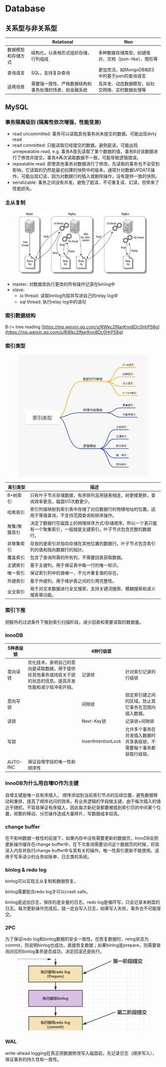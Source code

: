 # Database

## 关系型与非关系型

|           | Relational                  | Non                             |
| --------- | --------------------------- | ------------------------------- |
| 数据模型和存储方式 | 结构化，以表格形式组织存储，行列组成          | 多种数据存储类型，如键值对、文档（json-like）、图形等 |
| 查询语言      | SQL，支持复杂查询                  | 更加灵活，如MongoDB和ES中的基于json的查询语言   |
| 适用场景      | 需要强一致性、严格数据结构和事务处理的场景，如金融系统 | 高并发、动态数据模型，如社交网络、实时数据处理等        |

## MySQL

### 事务隔离级别 (隔离性依次增强，性能变差)

* read uncommitted: 事务可以读取其他事务尚未提交的数据。可能出现dirty read
* read committed: 只能读取已经提交的数据。避免脏读，可能出现unrepeatable read, e.g. 事务A首先读取了某个数据的值，事务B对该数据进行了修改并提交，事务A再次读取数据不一致，可能导致逻辑错误。
* repeatable read: 即使其他事务对数据进行了修改，先读取的事务也不会受到影响，它读取的仍然是最初创建的快照中的版本。通常针对数据UPDATE操作。可能出现幻读，因为对数据行的插入或删除操作，没有提供一致的快照。
* serializable: 事务之间没有并发。避免了脏读、不可重复读、幻读，但带来了性能损失。

### 主从复制

<figure><img src="../.gitbook/assets/db_master-slave.png" alt=""><figcaption></figcaption></figure>

* master: 对数据库执行更改的所有操作记录在binlog中
* slave:
  * io thread: 读取binlog内容并写进自己的relay log中
  * sql thread: 执行relay log中的语句

### 索引数据结构

B-/+ tree reading [https://mp.weixin.qq.com/s/RWkc2lNarKnn8Dc0HrP58g](https://mp.weixin.qq.com/s/RWkc2lNarKnn8Dc0HrP58g)

### 索引类型

<figure><img src="../.gitbook/assets/index_types.jpeg" alt=""><figcaption></figcaption></figure>

| 索引类型    | 描述                                                           |
| ------- | ------------------------------------------------------------ |
| B+树索引   | 只有叶子节点存储数据，有序排列且用链表相连，树更矮更胖，查询效率更高，磁盘I/O次数更少。                |
| 哈希索引    | 索引列值映射到索引表中存储了对应数据行的物理地址的位置。适用于等值查询，不支持范围查询和排序操作。            |
| 聚集/聚簇索引 | 决定了数据行在磁盘上的物理排序方式/存储顺序，所以一个表只能有一个聚集索引，一般就是主键索引。叶子节点包含完整的数据行。 |
| 非聚集索引   | 存放的是索引并指向存储在其他位置的数据行。叶子节点包含索引列的值和指向数据行的指针。                   |
| 覆盖索引    | 包含了查询所需的所有列，不需要回表获取数据。                                       |
| 主键索引    | 基于主键列，用于保证表中每一行的唯一标识。                                        |
| 唯一索引    | 保证索引列中的值唯一，不允许重复值的存在。                                        |
| 外键索引    | 基于外键列，用于维护表之间的引用完整性。                                         |
| 全文索引    | 用于对文本数据进行全文搜索，支持关键词搜索、模糊搜索和语义搜索等功能。                          |

### 索引下推

把额外的过滤条件下推到索引扫描阶段，减少回表和需要读取的数据量。



### InnoDB

| 5种表级锁    |                                                         | 4种行级锁               |                                    |
| -------- | ------------------------------------------------------- | ------------------- | ---------------------------------- |
| 意向读锁     | 优化技术，表明自己的意向是读取数据，用于提供给其他事务或线程关于锁的状态的信息。提高并发性能和减少锁冲突开销。 | 记录锁                 | 针对索引记录的行级锁                         |
| 意向写锁     |                                                         | 间隙锁                 | 锁定索引键之间的区域，防止其它事务在范围内插入数据。         |
| 读锁       |                                                         | Next-Key锁           | 记录锁+间隙锁                            |
| 写锁       |                                                         | InsertIntentionLock | 允许多个事务在并发插入数据时共享表级锁，不需要每个事务都获取行级锁。 |
| AUTO-INC | 保证自增字段的唯一性和顺序性                                          |                     |                                    |

### InnoDB为什么用自增ID作为主键

自增主键是唯一且有序插入， 顺序添加到当前索引节点的后续位置，避免数据移动和重排，提高了顺序访问的效率。有业务逻辑的字段做主键，由于每次插入的值近乎随机，不容易保证有序插入，因此每次新纪录都要被插到索引页的中间某个位置，频繁的移动、分页操作造成大量碎片，写数据成本较高。

### change buffer

在不影响数据一致性的前提下，如果内存中没有需要更新的数据页，InnoDB会把更新操作缓存在change buffer中，在下次查询需要访问这个数据页的时候，将其读入内存并执行change buffer中与其有关的操作。唯一性索引更新不能使用。适用于写多读少的业务如账单、日志类的系统。

### binlog & redo log

binlog可以实现主从复制和数据恢复。

binlog需要配合redo log才可以crash safe。

binlog是追加日志，保存的是全量的日志。redo log是循环写，只会记录未刷盘的日志。每次更新操作完成后，就一定会写入日志，如果写入失败，事务也不可能提交。

### 2PC

为了保证redo log和binlog数据的安全一致性。在恢复数据时，relog状态为commit，则说明binlog也成功，直接恢复数据；如果binlog是prepare，则需要查询对应的binlog事务是否成功，决定回滚还是执行。

<figure><img src="../.gitbook/assets/Screenshot 2023-06-24 at 22.35.15.png" alt=""><figcaption></figcaption></figure>

### WAL

write-ahead logging在真正把数据修改写入磁盘前，先记录日志（顺序写入），保证事务的持久性和一致性。



